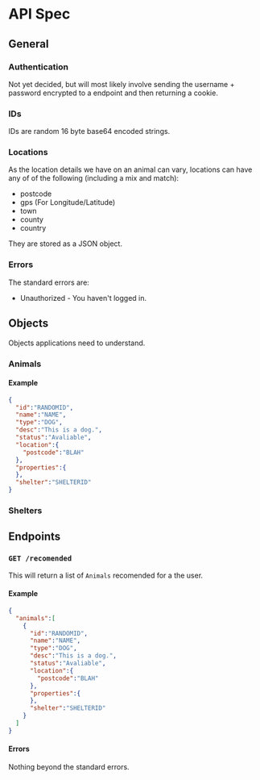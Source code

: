 # API Spec

## General

### Authentication

Not yet decided, but will most likely involve sending the username + password encrypted to a endpoint and then returning a cookie.

### IDs

IDs are random 16 byte base64 encoded strings.

### Locations

As the location details we have on an animal can vary, locations can have any of of the following (including a mix and match):
* postcode
* gps (For Longitude/Latitude)
* town
* county
* country

They are stored as a JSON object.

### Errors

The standard errors are:
* Unauthorized - You haven't logged in.

## Objects

Objects applications need to understand.

### Animals

#### Example

```json
{
  "id":"RANDOMID",
  "name":"NAME",
  "type":"DOG",
  "desc":"This is a dog.",
  "status":"Avaliable",
  "location":{
    "postcode":"BLAH"
  },
  "properties":{    
  },
  "shelter":"SHELTERID"
}
```

### Shelters

## Endpoints

### `GET /recomended`

This will return a list of `Animals` recomended for a the user.

#### Example
```json
{
  "animals":[
    {
      "id":"RANDOMID",
      "name":"NAME",
      "type":"DOG",
      "desc":"This is a dog.",
      "status":"Avaliable",
      "location":{
        "postcode":"BLAH"
      },
      "properties":{    
      },
      "shelter":"SHELTERID"
    }
  ]
}
```

#### Errors

Nothing beyond the standard errors.
